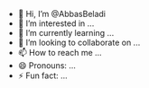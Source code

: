- 👋 Hi, I’m @AbbasBeladi
- 👀 I’m interested in ...
- 🌱 I’m currently learning ...
- 💞️ I’m looking to collaborate on ...
- 📫 How to reach me ...
- 😄 Pronouns: ...
- ⚡ Fun fact: ...

<!---
AbbasBeladi/AbbasBeladi is a ✨ special ✨ repository because its `README.md` (this file) appears on your GitHub profile.
You can click the Preview link to take a look at your changes.
--->
